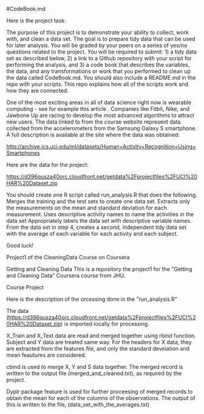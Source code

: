 #CodeBook.md

Here is the project task:

The purpose of this project is to demonstrate your ability to collect, work with, and clean a data set. The goal is to prepare tidy data that can be used for later analysis. You will be graded by your peers on a series of yes/no questions related to the project. You will be required to submit: 1) a tidy data set as described below, 2) a link to a Github repository with your script for performing the analysis, and 3) a code book that describes the variables, the data, and any transformations or work that you performed to clean up the data called CodeBook.md. You should also include a README.md in the repo with your scripts. This repo explains how all of the scripts work and how they are connected.  

One of the most exciting areas in all of data science right now is wearable computing - see for example this article . Companies like Fitbit, Nike, and Jawbone Up are racing to develop the most advanced algorithms to attract new users. The data linked to from the course website represent data collected from the accelerometers from the Samsung Galaxy S smartphone. A full description is available at the site where the data was obtained: 

http://archive.ics.uci.edu/ml/datasets/Human+Activity+Recognition+Using+Smartphones 

Here are the data for the project: 

https://d396qusza40orc.cloudfront.net/getdata%2Fprojectfiles%2FUCI%20HAR%20Dataset.zip 

 You should create one R script called run_analysis.R that does the following. 
Merges the training and the test sets to create one data set.
Extracts only the measurements on the mean and standard deviation for each measurement. 
Uses descriptive activity names to name the activities in the data set
Appropriately labels the data set with descriptive variable names. 
From the data set in step 4, creates a second, independent tidy data set with the average of each variable for each activity and each subject.

Good luck!


Project1 of the CleaningData Course on Coursera

Getting and Cleaning Data This is a repository the project1 for the "Getting and Cleaning Data" Coursera course from JHU.

Course Project

Here is the description of the orcessing done in the "run_analysis.R"

The data (https://d396qusza40orc.cloudfront.net/getdata%2Fprojectfiles%2FUCI%20HAR%20Dataset.zip) is imported locally for processing. 

X_Train and X_Text data are read and merged together using rbind function. Subject and Y data are treated same way. For the headers for X data, they are extracted from the features file, and only the standard deveiation and mean feautures are considered.

cbind is used to merge X, Y and S data together. The merged record is written to the output file (merged_and_cleaned.txt), as required by the project.

Dyplr package feature is used for further proceesing of merged records to obtain the mean for each of the columns of the observations. The output of this is written to the file, (data_set_with_the_averages.txt)
